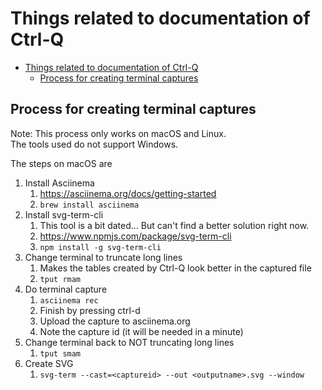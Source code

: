 # Things related to documentation of Ctrl-Q

-   [Things related to documentation of Ctrl-Q](#things-related-to-documentation-of-ctrl-q)
    -   [Process for creating terminal captures](#process-for-creating-terminal-captures)

## Process for creating terminal captures

Note: This process only works on macOS and Linux.  
The tools used do not support Windows.

The steps on macOS are

1. Install Asciinema
    1. https://asciinema.org/docs/getting-started
    2. `brew install asciinema`
2. Install svg-term-cli
    1. This tool is a bit dated... But can't find a better solution right now.
    2. https://www.npmjs.com/package/svg-term-cli
    3. `npm install -g svg-term-cli`
3. Change terminal to truncate long lines
    1. Makes the tables created by Ctrl-Q look better in the captured file
    2. `tput rmam`
4. Do terminal capture
    1. `asciinema rec`
    2. Finish by pressing ctrl-d
    3. Upload the capture to asciinema.org
    4. Note the capture id (it will be needed in a minute)
5. Change terminal back to NOT truncating long lines
    1. `tput smam`
6. Create SVG
    1. `svg-term --cast=<captureid> --out <outputname>.svg --window`
